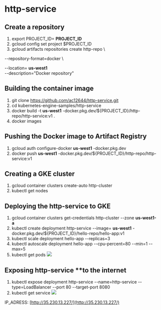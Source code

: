 # http-service

## **Create a repository**

1. export PROJECT\_ID= **PROJECT\_ID**
2. gcloud config set project $PROJECT\_ID
3. gcloud artifacts repositories create http-repo \

--repository-format=docker \

--location= **us-west1** \
 --description=&quot;Docker repository&quot;

## **Building the container image**

1. git clone https://github.com/ac12644/http-service.git
2. cd kubernetes-engine-samples/http-service
3. docker build -t **us-west1** -docker.pkg.dev/${PROJECT\_ID}/http-repo/http-service:v1 .
4. docker images

## **Pushing the Docker image to Artifact Registry**

1. gcloud auth configure-docker **us-west1** -docker.pkg.dev
2. docker push **us-west1** -docker.pkg.dev/${PROJECT\_ID}/http-repo/http-service:v1

## **Creating a GKE cluster**

1. gcloud container clusters create-auto http-cluster
2. kubectl get nodes

## **Deploying the**  **http-service**  **to GKE**

1. gcloud container clusters get-credentials http-cluster --zone **us-west1-a**
2. kubectl create deployment http-service --image= **us-west1** -docker.pkg.dev/${PROJECT\_ID}/hello-repo/hello-app:v1
3. kubectl scale deployment hello-app --replicas=3
4. kubectl autoscale deployment hello-app --cpu-percent=80 --min=1 --max=5
5. kubectl get pods ![](RackMultipart20211111-4-1tjzvei_html_45b97004abf9e719.png)

## **Exposing**  **http-service**  **to the internet

1. kubectl expose deployment http-service --name=http-service --type=LoadBalancer --port 80 --target-port 8080
2. kubectl get service ![](RackMultipart20211111-4-1tjzvei_html_aca44782538f6779.png)

IP\_ADRESS: [http://35.230.13.227/](http://35.230.13.227/)
